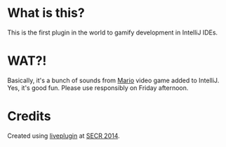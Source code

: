What is this?
=============
This is the first plugin in the world to gamify development in IntelliJ IDEs.

WAT?!
=====
Basically, it's a bunch of sounds from [Mario](http://en.wikipedia.org/wiki/Mario) video game added to IntelliJ.
Yes, it's good fun. Please use responsibly on Friday afternoon.

Credits
=======
Created using [liveplugin](https://github.com/dkandalov/live-plugin) at [SECR 2014](http://http://2014.secr.ru/).